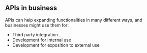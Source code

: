 ## APIs in business

APIs can help expanding functionalities in many different ways, and businesses might use them for:

- Third party integration
- Development for internal use
- Development for exposition to external use

